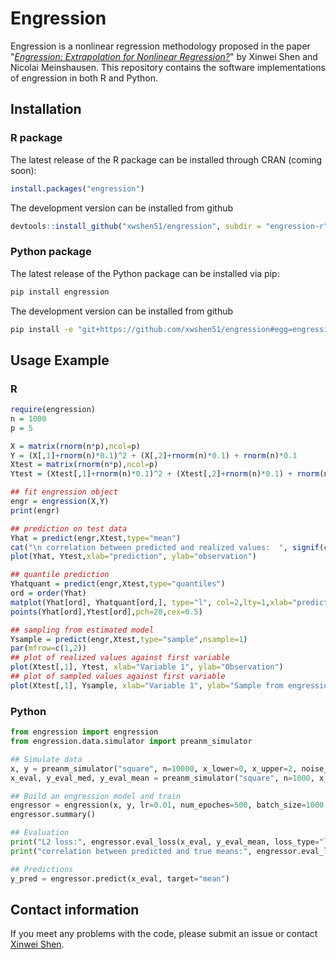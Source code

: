 # Engression

Engression is a nonlinear regression methodology proposed in the paper "[*Engression: Extrapolation for Nonlinear Regression?*]()" by Xinwei Shen and Nicolai Meinshausen. 
This repository contains the software implementations of engression in both R and Python.

## Installation
### R package

The latest release of the R package can be installed through CRAN (coming soon):

```R
install.packages("engression")
```

The development version can be installed from github

```R
devtools::install_github("xwshen51/engression", subdir = "engression-r")
```

### Python package
The latest release of the Python package can be installed via pip:
```sh
pip install engression
```

The development version can be installed from github

```sh
pip install -e "git+https://github.com/xwshen51/engression#egg=engression&subdirectory=engression-python" 
```


## Usage Example
### R
```R
require(engression)
n = 1000
p = 5

X = matrix(rnorm(n*p),ncol=p)
Y = (X[,1]+rnorm(n)*0.1)^2 + (X[,2]+rnorm(n)*0.1) + rnorm(n)*0.1
Xtest = matrix(rnorm(n*p),ncol=p)
Ytest = (Xtest[,1]+rnorm(n)*0.1)^2 + (Xtest[,2]+rnorm(n)*0.1) + rnorm(n)*0.1

## fit engression object
engr = engression(X,Y)
print(engr)

## prediction on test data
Yhat = predict(engr,Xtest,type="mean")
cat("\n correlation between predicted and realized values:  ", signif(cor(Yhat, Ytest),3))
plot(Yhat, Ytest,xlab="prediction", ylab="observation")

## quantile prediction
Yhatquant = predict(engr,Xtest,type="quantiles")
ord = order(Yhat)
matplot(Yhat[ord], Yhatquant[ord,], type="l", col=2,lty=1,xlab="prediction", ylab="observation")
points(Yhat[ord],Ytest[ord],pch=20,cex=0.5)

## sampling from estimated model
Ysample = predict(engr,Xtest,type="sample",nsample=1)
par(mfrow=c(1,2))
## plot of realized values against first variable
plot(Xtest[,1], Ytest, xlab="Variable 1", ylab="Observation")
## plot of sampled values against first variable
plot(Xtest[,1], Ysample, xlab="Variable 1", ylab="Sample from engression model")   
```

### Python
```python
from engression import engression
from engression.data.simulator import preanm_simulator

## Simulate data
x, y = preanm_simulator("square", n=10000, x_lower=0, x_upper=2, noise_std=1, train=True, device=device)
x_eval, y_eval_med, y_eval_mean = preanm_simulator("square", n=1000, x_lower=0, x_upper=4, noise_std=1, train=False, device=device)

## Build an engression model and train
engressor = engression(x, y, lr=0.01, num_epoches=500, batch_size=1000, device="cuda")
engressor.summary()

## Evaluation
print("L2 loss:", engressor.eval_loss(x_eval, y_eval_mean, loss_type="l2"))
print("correlation between predicted and true means:", engressor.eval_loss(x_eval, y_eval_mean, loss_type="cor"))

## Predictions
y_pred = engressor.predict(x_eval, target="mean")
```


## Contact information
If you meet any problems with the code, please submit an issue or contact [Xinwei Shen](mailto:xinwei.shen@stat.math.ethz.ch).